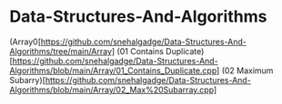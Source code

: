 # Data-Structures-And-Algorithms

(Array0[https://github.com/snehalgadge/Data-Structures-And-Algorithms/tree/main/Array]
(01 Contains Duplicate)[https://github.com/snehalgadge/Data-Structures-And-Algorithms/blob/main/Array/01_Contains_Duplicate.cpp]
(02 Maximum Subarry)[https://github.com/snehalgadge/Data-Structures-And-Algorithms/blob/main/Array/02_Max%20Subarray.cpp]
